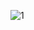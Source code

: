 ![1](https://user-images.githubusercontent.com/82191216/122412132-d87a9400-cf74-11eb-922b-2ee0a9690da8.PNG)
